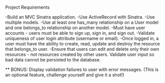 Project Requirements

-Build an MVC Sinatra application.
-Use ActiveRecord with Sinatra.
-Use multiple models.
-Use at least one has_many relationship on a User model and one belongs_to relationship on another model.
-Must have user accounts - users must be able to sign up, sign in, and sign out.
-Validate uniqueness of user login attribute (username or email).
-Once logged in, a user must have the ability to create, read, update and destroy the resource that belongs_to user.
-Ensure that users can edit and delete only their own resources - not resources created by other users.
Validate user input so bad data cannot be persisted to the database.

** BONUS: Display validation failures to user with error messages. (This is an optional feature, challenge yourself and give it a shot!)

